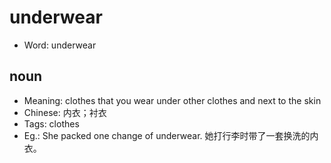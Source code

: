 # underwear

- Word: underwear

## noun

- Meaning: clothes that you wear under other clothes and next to the skin
- Chinese: 内衣；衬衣
- Tags: clothes
- Eg.: She packed one change of underwear. 她打行李时带了一套换洗的内衣。

